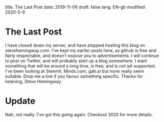 title: The Last Post
date: 2019-11-06 
draft: false
lang: EN-gb
modified: 2020-5-9

# The Last Post
I have closed down my server, and have stopped hosting this blog on stevehemingway.com.
I've kept my earlier posts here, as github is free and fairly respectable,
and doesn't expose you to advertisements. 
I will continue to post on Twitter, and will probably start up a blog somewhere. 
I want something that will be around a long time, is free, and is not ad-supported. I've been looking at Steemit, Minds.com, gab.ai but none really seem suitable. 
Drop me a line if you favour something specific.
Thanks for listening,
Steve Hemingway.

# Update

Nah, not really. I've got this going again. Checkout 2020 for more details.
